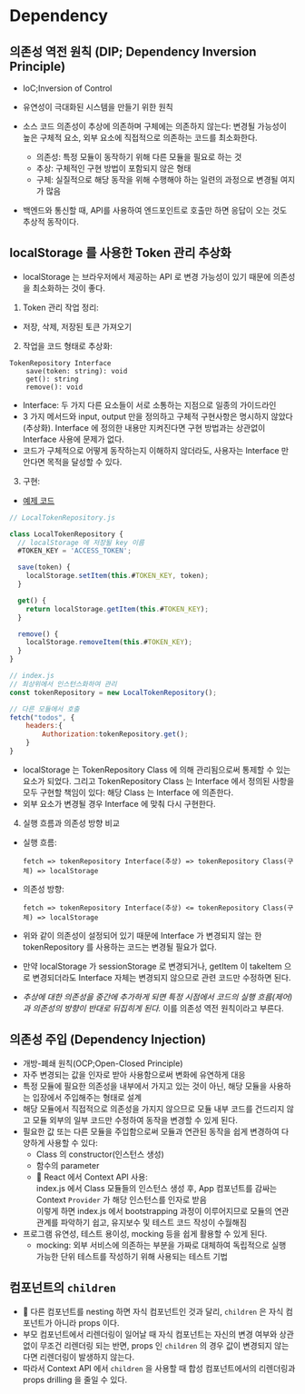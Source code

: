 # Dependency

## 의존성 역전 원칙 (DIP; Dependency Inversion Principle)

- IoC;Inversion of Control
- 유연성이 극대화된 시스템을 만들기 위한 원칙
- 소스 코드 의존성이 추상에 의존하며 구체에는 의존하지 않는다: 변경될 가능성이 높은 구체적 요소, 외부 요소에 직접적으로 의존하는 코드를 최소화한다.

  - 의존성: 특정 모듈이 동작하기 위해 다른 모듈을 필요로 하는 것
  - 추상: 구체적인 구현 방법이 포함되지 않은 형태
  - 구체: 실질적으로 해당 동작을 위해 수행해야 하는 일련의 과정으로 변경될 여지가 많음

- 백엔드와 통신할 때, API를 사용하여 엔드포인트로 호출만 하면 응답이 오는 것도 추상적 동작이다.

## localStorage 를 사용한 Token 관리 추상화

- localStorage 는 브라우저에서 제공하는 API 로 변경 가능성이 있기 때문에 의존성을 최소화하는 것이 좋다.

1. Token 관리 작업 정리:

- 저장, 삭제, 저장된 토큰 가져오기

2. 작업을 코드 형태로 추상화:

```
TokenRepository Interface
    save(token: string): void
    get(): string
    remove(): void
```

- Interface: 두 가지 다른 요소들이 서로 소통하는 지점으로 일종의 가이드라인
- 3 가지 메서드와 input, output 만을 정의하고 구체적 구현사항은 명시하지 않았다(추상화). Interface 에 정의한 내용만 지켜진다면 구현 방법과는 상관없이 Interface 사용에 문제가 없다.
- 코드가 구체적으로 어떻게 동작하는지 이해하지 않더라도, 사용자는 Interface 만 안다면 목적을 달성할 수 있다.

3. 구현:

- [예제 코드](https://github.com/walking-sunset/SRP-DIP-OCP/tree/complete)

```js
// LocalTokenRepository.js

class LocalTokenRepository {
  // localStorage 에 저장될 key 이름
  #TOKEN_KEY = 'ACCESS_TOKEN';

  save(token) {
    localStorage.setItem(this.#TOKEN_KEY, token);
  }

  get() {
    return localStorage.getItem(this.#TOKEN_KEY);
  }

  remove() {
    localStorage.removeItem(this.#TOKEN_KEY);
  }
}
```

```js
// index.js
// 최상위에서 인스턴스화하여 관리
const tokenRepository = new LocalTokenRepository();
```

```js
// 다른 모듈에서 호출
fetch("todos", {
	headers:{
		Authorization:tokenRepository.get();
	}
}
```

- localStorage 는 TokenRepository Class 에 의해 관리됨으로써 통제할 수 있는 요소가 되었다. 그리고 TokenRepository Class 는 Interface 에서 정의된 사항을 모두 구현할 책임이 있다: 해당 Class 는 Interface 에 의존한다.
- 외부 요소가 변경될 경우 Interface 에 맞춰 다시 구현한다.

4. 실행 흐름과 의존성 방향 비교

- 실행 흐름:

  ```
  fetch => tokenRepository Interface(추상) => tokenRepository Class(구체) => localStorage
  ```

- 의존성 방향:

  ```
  fetch => tokenRepository Interface(추상) <= tokenRepository Class(구체) => localStorage
  ```

- 위와 같이 의존성이 설정되어 있기 때문에 Interface 가 변경되지 않는 한 tokenRepository 를 사용하는 코드는 변경될 필요가 없다.
- 만약 localStorage 가 sessionStorage 로 변경되거나, getItem 이 takeItem 으로 변경되더라도 Interface 자체는 변경되지 않으므로 관련 코드만 수정하면 된다.
- _추상에 대한 의존성을 중간에 추가하게 되면 특정 시점에서 코드의 실행 흐름(제어)과 의존성의 방향이 반대로 뒤집히게 된다._ 이를 의존성 역전 원칙이라고 부른다.

## 의존성 주입 (Dependency Injection)

- 개방-폐쇄 원칙(OCP;Open-Closed Principle)
- 자주 변경되는 값을 인자로 받아 사용함으로써 변화에 유연하게 대응
- 특정 모듈에 필요한 의존성을 내부에서 가지고 있는 것이 아닌, 해당 모듈을 사용하는 입장에서 주입해주는 형태로 설계
- 해당 모듈에서 직접적으로 의존성을 가지지 않으므로 모듈 내부 코드를 건드리지 않고 모듈 외부의 일부 코드만 수정하여 동작을 변경할 수 있게 된다.
- 필요한 값 또는 다른 모듈을 주입함으로써 모듈과 연관된 동작을 쉽게 변경하여 다양하게 사용할 수 있다:
  - Class 의 constructor(인스턴스 생성)
  - 함수의 parameter
  - :pushpin: React 에서 Context API 사용:  
    index.js 에서 Class 모듈들의 인스턴스 생성 후, App 컴포넌트를 감싸는 Context `Provider` 가 해당 인스턴스를 인자로 받음  
    이렇게 하면 index.js 에서 bootstrapping 과정이 이루어지므로 모듈의 연관 관계를 파악하기 쉽고, 유지보수 및 테스트 코드 작성이 수월해짐
- 프로그램 유연성, 테스트 용이성, mocking 등을 쉽게 활용할 수 있게 된다.
  - mocking: 외부 서비스에 의존하는 부분을 가짜로 대체하여 독립적으로 실행 가능한 단위 테스트를 작성하기 위해 사용되는 테스트 기법

## 컴포넌트의 `children`

- :pushpin: 다른 컴포넌트를 nesting 하면 자식 컴포넌트인 것과 달리, `children` 은 자식 컴포넌트가 아니라 props 이다.
- 부모 컴포넌트에서 리렌더링이 일어날 때 자식 컴포넌트는 자신의 변경 여부와 상관없이 무조건 리렌더링 되는 반면, props 인 `children` 의 경우 값이 변경되지 않는다면 리렌더링이 발생하지 않는다.
- 따라서 Context API 에서 `children` 을 사용할 때 합성 컴포넌트에서의 리렌더링과 props drilling 을 줄일 수 있다.
